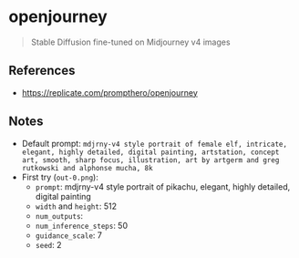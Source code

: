 # openjourney

> Stable Diffusion fine-tuned on Midjourney v4 images

## References

- https://replicate.com/prompthero/openjourney

## Notes

- Default prompt: `mdjrny-v4 style portrait of female elf, intricate, elegant, highly detailed, digital painting, artstation, concept art, smooth, sharp focus, illustration, art by artgerm and greg rutkowski and alphonse mucha, 8k`
- First try (`out-0.png`):
  - `prompt`: mdjrny-v4 style portrait of pikachu, elegant, highly detailed, digital painting
  - `width` and `height`: 512
  - `num_outputs`:
  - `num_inference_steps`: 50
  - `guidance_scale`: 7
  - `seed`: 2
